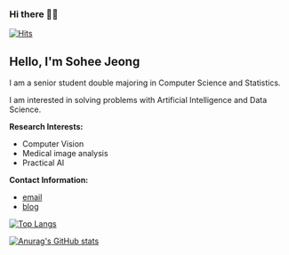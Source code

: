 ### Hi there 👋😄
[![Hits](https://hits.seeyoufarm.com/api/count/incr/badge.svg?url=https%3A%2F%2Fgithub.com%2FSoheeJeong&count_bg=%2379C83D&title_bg=%23555555&icon=&icon_color=%23E7E7E7&title=hits&edge_flat=false)](https://hits.seeyoufarm.com)

## Hello, I'm Sohee Jeong

I am a senior student double majoring in Computer Science and Statistics. 

I am interested in solving problems with Artificial Intelligence and Data Science.

**Research Interests:**
- Computer Vision
- Medical image analysis
- Practical AI


**Contact Information:**
- [email](mailto:wjdthgmlgo@korea.ac.kr)
- [blog](https://it-note-sohee.tistory.com/)


[![Top Langs](https://github-readme-stats.vercel.app/api/top-langs/?username=SoheeJeong&hide=Jupyter.Notebook&layout=compact)](https://github.com/anuraghazra/github-readme-stats)


[![Anurag's GitHub stats](https://github-readme-stats.vercel.app/api?username=SoheeJeong&show_icons=true&theme=cobalt)](https://github.com/anuraghazra/github-readme-stats)

